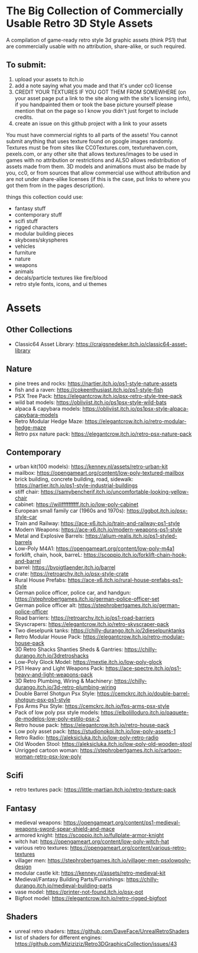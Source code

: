 # The Big Collection of Commercially Usable Retro 3D Style Assets
A compilation of game-ready retro style 3d graphic assets (think PS1) that are commercially usable with no attribution, share-alike, or such required.

## To submit:
1. upload your assets to itch.io
2. add a note saying what you made and that it's under cc0 license
3. CREDIT YOUR TEXTURES IF YOU GOT THEM FROM SOMEWHERE (on your asset page put a link to the site along with the site's licensing info), if you handpainted them or took the base picture yourself please mention that on the page so I know you didn't just forget to include credits.
4. create an issue on this github project with a link to your assets

You must have commercial rights to all parts of the assets! You cannot submit anything that uses texture found on google images randomly. Textures must be from sites like CC0Textures.com, texturehaven.com, pexels.com, or any other site that allows textures/images to be used in games with no attribution or restrictions and ALSO allows redistribution of assets made from them.  3D models and animations must also be made by you, cc0, or from sources that allow commercial use without attribution and are not under share-alike licenses (if this is the case, put links to where you got them from in the pages description).

things this collection could use:
* fantasy stuff
* contemporary stuff
* scifi stuff
* rigged characters
* modular building pieces
* skyboxes/skyspheres
* vehicles
* furniture
* nature
* weapons
* animals
* decals/particle textures like fire/blood
* retro style fonts, icons, and ui themes

# Assets

## Other Collections
* Classic64 Asset Library: https://craigsnedeker.itch.io/classic64-asset-library

## Nature
* pine trees and rocks: https://nartier.itch.io/ps1-style-nature-assets
* fish and a raven: https://cokeenthusiast.itch.io/ps1-style-fish
* PSX Tree Pack: https://elegantcrow.itch.io/psx-retro-style-tree-pack
* wild bat models: https://obliviist.itch.io/ps1psx-style-wild-bats
* alpaca & capybara models: https://obliviist.itch.io/ps1psx-style-alpaca-capybara-models
* Retro Modular Hedge Maze: https://elegantcrow.itch.io/retro-modular-hedge-maze
* Retro psx nature pack: https://elegantcrow.itch.io/retro-psx-nature-pack

## Contemporary
* urban kit(100 models): https://kenney.nl/assets/retro-urban-kit
* mailbox: https://opengameart.org/content/low-poly-textured-mailbox
* brick building, concrete building, road, sidewalk: https://nartier.itch.io/ps1-style-industrial-buildings
* stiff chair: https://samybencherif.itch.io/uncomfortable-looking-yellow-chair
* cabinet: https://willffffffffff.itch.io/low-poly-cabinet
* European small family car (1960s and 1970s): https://ggbot.itch.io/psx-style-car
* Train and Railway: https://ace-x6.itch.io/train-and-railway-ps1-style
* Modern Weapons: https://ace-x6.itch.io/modern-weapons-ps1-style
* Metal and Explosive Barrels: https://alium-realis.itch.io/ps1-styled-barrels
* Low-Poly M4A1: https://opengameart.org/content/low-poly-m4a1
* forklift, chain, hook, barreL: https://scoppio.itch.io/forklift-chain-hook-and-barrel
* barrel: https://bvoigtlaender.itch.io/barrel
* crate: https://retroarchy.itch.io/psx-style-crate
* Rural House Prefabs: https://ace-x6.itch.io/rural-house-prefabs-ps1-style
* German police officer, police car, and handgun: https://stephrobertgames.itch.io/german-police-officer-set
* German police officer alt: https://stephrobertgames.itch.io/german-police-officer
* Road barriers: https://retroarchy.itch.io/ps1-road-barriers
* Skyscrapers: https://elegantcrow.itch.io/retro-skyscraper-pack
* Two dieselpunk tanks: https://chilly-durango.itch.io/2dieselpunktanks
* Retro Modular House Pack: https://elegantcrow.itch.io/retro-modular-house-pack
* 3D Retro Shacks Shanties Sheds & Gantries: https://chilly-durango.itch.io/3dretroshacks
* Low-Poly Glock Model: https://mextie.itch.io/low-poly-glock
* PS1 Heavy and Light Weapons Pack: https://ace-spectre.itch.io/ps1-heavy-and-light-weapons-pack
* 3D Retro Plumbing, Wiring & Machinery: https://chilly-durango.itch.io/3d-retro-plumbing-wiring
* Double Barrel Shotgun Psx Style: https://cemckrc.itch.io/double-barrel-shotgun-psx-ps1-style
* Fps Arms Psx Style: https://cemckrc.itch.io/fps-arms-psx-style
* Pack of low poly psx style models: https://elbolilloduro.itch.io/paquete-de-modelos-low-poly-estilo-psx-2
* Retro house pack: https://elegantcrow.itch.io/retro-house-pack
* Low poly asset pack: https://studionokoi.itch.io/low-poly-assets-1
* Retro Radio: https://aleksicluka.itch.io/low-poly-retro-radio
* Old Wooden Stool: https://aleksicluka.itch.io/low-poly-old-wooden-stool
* Unrigged cartoon woman: https://stephrobertgames.itch.io/cartoon-woman-retro-psx-low-poly

## Scifi
* retro textures pack: https://little-martian.itch.io/retro-texture-pack

## Fantasy
* medieval weapons: https://opengameart.org/content/ps1-medieval-weapons-sword-spear-shield-and-mace
* armored knight: https://scoppio.itch.io/fullplate-armor-knight
* witch hat: https://opengameart.org/content/low-poly-witch-hat
* various retro textures: https://opengameart.org/content/various-retro-textures
* villager men: https://stephrobertgames.itch.io/villager-men-psxlowpoly-design
* modular castle kit: https://kenney.nl/assets/retro-medieval-kit
* Medieval/Fantasy Building Parts/Furnishings: https://chilly-durango.itch.io/medieval-building-parts
* vase model: https://printer-not-found.itch.io/psx-pot
* Bigfoot model: https://elegantcrow.itch.io/retro-rigged-bigfoot

## Shaders
* unreal retro shaders: https://github.com/DaveFace/UnrealRetroShaders
* list of shaders for different engines: https://github.com/Miziziziz/Retro3DGraphicsCollection/issues/43
